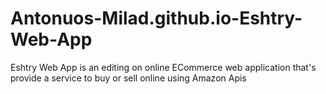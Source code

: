 # Antonuos-Milad.github.io-Eshtry-Web-App
Eshtry Web App is an editing on online ECommerce web application that's provide a service to buy or sell online using Amazon Apis 

